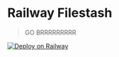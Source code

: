 # Railway Filestash

> GO BRRRRRRRRR

[![Deploy on Railway](https://railway.app/button.svg)](https://railway.app/new/template/dNEK_O?referralCode=85CUqK)
